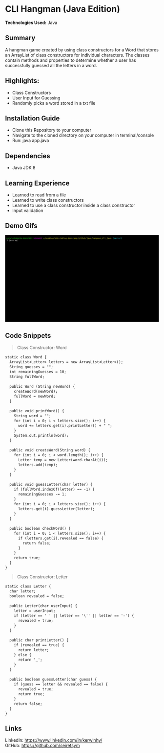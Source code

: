 # CLI Hangman (Java Edition)
**Technologies Used:** Java

## Summary
A hangman game created by using class constructors for a Word that stores an ArrayList of class constructors for individual characters. The classes contain methods and properties to determine whether a user has successfully guessed all the letters in a word.

## Highlights:
- Class Constructors
- User Input for Guessing
- Randomly picks a word stored in a txt file

## Installation Guide
- Clone this Repository to your computer
- Navigate to the cloned directory on your computer in terminal/console
- Run: java app.java

## Dependencies
- Java JDK 8

## Learning Experience
- Learned to read from a file
- Learned to write class constructors
- Learned to use a class constructor inside a class constructor
- Input validation

## Demo Gifs
![Hangman CLI Demo](demo/demo.gif)

## Code Snippets
>Class Constructor: Word
```
static class Word {
  ArrayList<Letter> letters = new ArrayList<Letter>();
  String guesses = "";
  int remainingGuesses = 10;
  String fullWord;

  public Word (String newWord) {
    createWord(newWord);
    fullWord = newWord;
  }

  public void printWord() {
    String word = "";
    for (int i = 0; i < letters.size(); i++) {
      word += letters.get(i).printLetter() + " ";
    }
    System.out.println(word);
  }

  public void createWord(String word) {
    for (int i = 0; i < word.length(); i++) {
      Letter temp = new Letter(word.charAt(i));
      letters.add(temp);
    }
  }

  public void guessLetter(char letter) {
    if (fullWord.indexOf(letter) == -1) {
      remainingGuesses -= 1;
    }
    for (int i = 0; i < letters.size(); i++) {
      letters.get(i).guessLetter(letter);
    }
  }

  public boolean checkWord() {
    for (int i = 0; i < letters.size(); i++) {
      if (letters.get(i).revealed == false) {
        return false;
      }
    }
    return true;
  }
}
```

>Class Constructor: Letter
```
static class Letter {
  char letter;
  boolean revealed = false;

  public Letter(char userInput) {
    letter = userInput;
    if (letter == ' ' || letter == '\'' || letter == '-') {
      revealed = true;
    }
  }

  public char printLetter() {
    if (revealed == true) {
      return letter;
    } else {
      return '_';
    }
  }

  public boolean guessLetter(char guess) {
    if (guess == letter && revealed == false) {
      revealed = true;
      return true;
    }
    return false;
  }
}
```

## Links
LinkedIn: https://www.linkedin.com/in/kerwinhy/<br>
GitHub: https://github.com/seiretsym<br>
